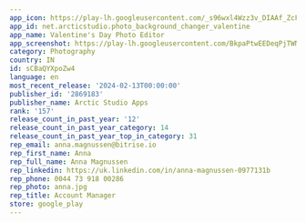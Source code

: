 ```yaml
---
app_icon: https://play-lh.googleusercontent.com/_s96wxl4Wzz3v_DIAAf_ZcFGEBGjWZkSMdPf0RtAo4t3MHU5rU1X2yRKuBT2kgDVVg
app_id: net.arcticstudio.photo_background_changer_valentine
app_name: Valentine's Day Photo Editor
app_screenshot: https://play-lh.googleusercontent.com/BkpaPtwEEDeqPjTWNtKdfsdgIRdYhZ_heqA5wYRMHk7G7D0jW46O8EuW_U2cIyNzvOE
category: Photography
country: IN
id: sCBaQYXpoZw4
language: en
most_recent_release: '2024-02-13T00:00:00'
publisher_id: '2869183'
publisher_name: Arctic Studio Apps
rank: '157'
release_count_in_past_year: '12'
release_count_in_past_year_category: 14
release_count_in_past_year_top_in_category: 31
rep_email: anna.magnussen@bitrise.io
rep_first_name: Anna
rep_full_name: Anna Magnussen
rep_linkedin: https://uk.linkedin.com/in/anna-magnussen-0977131b
rep_phone: 0044 73 918 00286
rep_photo: anna.jpg
rep_title: Account Manager
store: google_play
---
```

